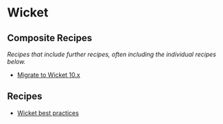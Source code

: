 # Wicket

## Composite Recipes

_Recipes that include further recipes, often including the individual recipes below._

* [Migrate to Wicket 10.x](./migratetowicket10.md)

## Recipes

* [Wicket best practices](./bestpractices.md)


